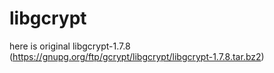 # libgcrypt
here is original libgcrypt-1.7.8 (https://gnupg.org/ftp/gcrypt/libgcrypt/libgcrypt-1.7.8.tar.bz2)
